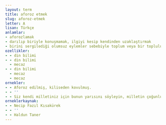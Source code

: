 ```yaml
---
layout: term
title: aforoz etmek
slug: aforoz-etmek
letter: A
lisan: Türkçe
anlamlar:
- aforozlamak
- darılıp biriyle konuşmamak, ilgiyi kesip kendinden uzaklaştırmak
- birini sergilediği olumsuz eylemler sebebiyle toplum veya bir topluluktan dışlamak;  toplum dışılamak
ozellikler:
- - din bilimi
- - din bilimi
  - mecaz
- - din bilimi
  - mecaz
  - mecaz
ornekler:
- - Aforoz edilmiş, kiliseden kovulmuş.
- - ''
- - Siz kendi milletiniz için bunun yarısını söyleyin, milletin çoğunluğu sizi hemen aforoz eder.
orneklerkaynak:
- - Necip Fazıl Kısakürek
- - ''
- - Haldun Taner
---
```

